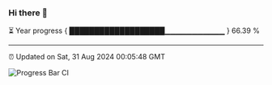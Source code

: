 ### Hi there 👋

⏳ Year progress { ███████████████████▁▁▁▁▁▁▁▁▁▁▁ } 66.39 %

---

⏰ Updated on Sat, 31 Aug 2024 00:05:48 GMT

![Progress Bar CI](https://github.com/liununu/liununu/workflows/Progress%20Bar%20CI/badge.svg)
